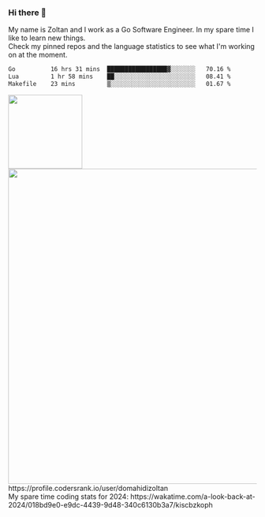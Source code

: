 ### Hi there 👋

My name is Zoltan and I work as a Go Software Engineer. In my spare time I like to learn new things.  
Check my pinned repos and the language statistics to see what I'm working on at the moment.  

<!--START_SECTION:waka-->

```txt
Go          16 hrs 31 mins  █████████████████▓░░░░░░░   70.16 %
Lua         1 hr 58 mins    ██░░░░░░░░░░░░░░░░░░░░░░░   08.41 %
Makefile    23 mins         ▒░░░░░░░░░░░░░░░░░░░░░░░░   01.67 %
```

<!--END_SECTION:waka-->

<img src="https://cr-ss-service.azurewebsites.net/api/ScreenShot?widget=summary&username=domahidizoltan&layout=horizontal&badges=2&show-avatar=true&style=--header-bg-color:%23677b9c;--border-radius:10px;" height="150px"/>
<br/>
<img src="https://cr-skills-chart-widget.azurewebsites.net/api/api?username=domahidizoltan&skills=Go,HTML,JSON,Java,JavaScript,Kotlin,Protocol%20Buffer,Python,Rust,SQL,Shell,Solidity,TypeScript&width=640" width="640px"/>
https://profile.codersrank.io/user/domahidizoltan  
<br/>  
My spare time coding stats for 2024: https://wakatime.com/a-look-back-at-2024/018bd9e0-e9dc-4439-9d48-340c6130b3a7/kiscbzkoph

<!--
**domahidizoltan/domahidizoltan** is a ✨ _special_ ✨ repository because its `README.md` (this file) appears on your GitHub profile.

Here are some ideas to get you started:

- 🔭 I’m currently working on ...
- 🌱 I’m currently learning ...
- 👯 I’m looking to collaborate on ...
- 🤔 I’m looking for help with ...
- 💬 Ask me about ...
- 📫 How to reach me: ...
- 😄 Pronouns: ...
- ⚡ Fun fact: ...
-->
